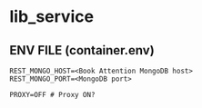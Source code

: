 # lib_service

## ENV FILE (container.env)

```
REST_MONGO_HOST=<Book Attention MongoDB host>
REST_MONGO_PORT=<MongoDB port>

PROXY=OFF # Proxy ON?
```
